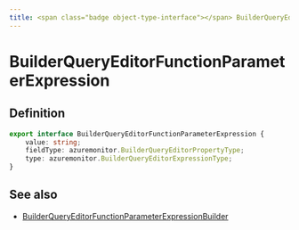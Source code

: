 ```yaml
---
title: <span class="badge object-type-interface"></span> BuilderQueryEditorFunctionParameterExpression
---
```

# <span class="badge object-type-interface"></span> BuilderQueryEditorFunctionParameterExpression

## Definition

```typescript
export interface BuilderQueryEditorFunctionParameterExpression {
	value: string;
	fieldType: azuremonitor.BuilderQueryEditorPropertyType;
	type: azuremonitor.BuilderQueryEditorExpressionType;
}

```
## See also

 * <span class="badge builder"></span> [BuilderQueryEditorFunctionParameterExpressionBuilder](./builder-BuilderQueryEditorFunctionParameterExpressionBuilder.md)
